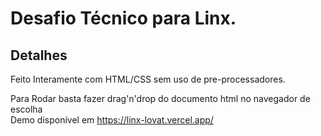 # Desafio Técnico para Linx.
  
## Detalhes 
Feito Interamente com HTML/CSS sem uso de pre-processadores.
  
Para Rodar basta fazer drag'n'drop do documento html no navegador de escolha  
Demo disponível em https://linx-lovat.vercel.app/

